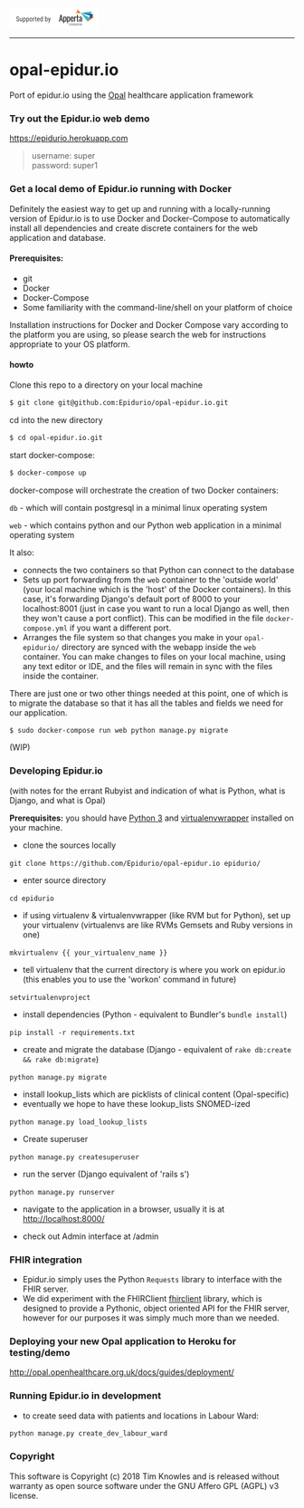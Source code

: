 
[![supported_by_apperta.png](https://github.com/AppertaFoundation/apperta-image-assets/blob/master/supported_by_apperta.png)](https://apperta.org/)

------

# opal-epidur.io
Port of epidur.io using the [Opal](https://github.com/openhealthcare/opal) healthcare application framework

### Try out the Epidur.io web demo
https://epidurio.herokuapp.com  
> username: super  
> password: super1  

### Get a local demo of Epidur.io running with Docker
Definitely the easiest way to get up and running with a locally-running version of Epidur.io is to use Docker and Docker-Compose to automatically install all dependencies and create discrete containers for the web application and database.

#### Prerequisites:
* git
* Docker
* Docker-Compose
* Some familiarity with the command-line/shell on your platform of choice

Installation instructions for Docker and Docker Compose vary according to the platform you are using, so please search the web for instructions appropriate to your OS platform.

#### howto
Clone this repo to a directory on your local machine
```bash
$ git clone git@github.com:Epidurio/opal-epidur.io.git
```
cd into the new directory
```bash
$ cd opal-epidur.io.git
```
start docker-compose:
```bash
$ docker-compose up
```
docker-compose will orchestrate the creation of two Docker containers:

`db` - which will contain postgresql in a minimal linux operating system

`web` - which contains python and our Python web application in a minimal operating system

It also:
* connects the two containers so that Python can connect to the database
* Sets up port forwarding from the `web` container to the 'outside world' (your local machine which is the 'host' of the Docker containers). In this case, it's forwarding Django's default port of 8000 to your localhost:8001 (just in case you want to run a local Django as well, then they won't cause a port conflict). This can be modified in the file `docker-compose.yml` if you want a different port.
* Arranges the file system so that changes you make in your `opal-epidurio/` directory are synced with the webapp inside the `web` container. You can make changes to files on your local machine, using any text editor or IDE, and the files will remain in sync with the files inside the container.

There are just one or two other things needed at this point, one of which is to migrate the database so that it has all the tables and fields we need for our application.
```bash
$ sudo docker-compose run web python manage.py migrate
```

(WIP)

### Developing Epidur.io
(with notes for the errant Rubyist and indication of what is Python, what is Django, and what is Opal)

**Prerequisites:** you should have [Python 3](https://www.python.org/downloads/) and [virtualenvwrapper](https://virtualenvwrapper.readthedocs.io/en/latest/install.html) installed on your machine.

* clone the sources locally

`git clone https://github.com/Epidurio/opal-epidur.io epidurio/`

* enter source directory

`cd epidurio`

* if using virtualenv & virtualenvwrapper (like RVM but for Python), set up your virtualenv (virtualenvs are like RVMs Gemsets and Ruby versions in one)

`mkvirtualenv {{ your_virtualenv_name }}`

* tell virtualenv that the current directory is where you work on epidur.io (this enables you to use the 'workon' command in future)

`setvirtualenvproject`

* install dependencies (Python - equivalent to Bundler's `bundle install`)

`pip install -r requirements.txt`

* create and migrate the database (Django - equivalent of `rake db:create && rake db:migrate`)

`python manage.py migrate`

* install lookup_lists which are picklists of clinical content (Opal-specific)
* eventually we hope to have these lookup_lists SNOMED-ized

`python manage.py load_lookup_lists`

* Create superuser

`python manage.py createsuperuser`

* run the server (Django equivalent of 'rails s')

`python manage.py runserver`

* navigate to the application in a browser, usually it is at [http://localhost:8000/](http://localhost:8000/)

* check out Admin interface at /admin


### FHIR integration
* Epidur.io simply uses the Python `Requests` library to interface with the FHIR server.
* We did experiment with the FHIRClient [fhirclient](https://github.com/smart-on-fhir/client-py) library, which is designed to provide a Pythonic, object oriented API for the FHIR server, however for our purposes it was simply much more than we needed.


### Deploying your new Opal application to Heroku for testing/demo
http://opal.openhealthcare.org.uk/docs/guides/deployment/


### Running Epidur.io in development
* to create seed data with patients and locations in Labour Ward:
```python
python manage.py create_dev_labour_ward
```

### Copyright
This software is Copyright (c) 2018 Tim Knowles and is released without warranty as open source software under the GNU Affero GPL (AGPL) v3 license.
